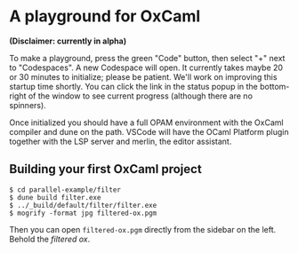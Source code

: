 # A playground for OxCaml

**(Disclaimer: currently in alpha)**

To make a playground, press the green "Code" button, then select "+" next to "Codespaces".  A new Codespace will open.  It currently takes maybe 20 or 30 minutes to initialize; please be patient.  We'll work on improving this startup time shortly.
You can click the link in the status popup in the bottom-right of the window to see current progress (although there are no spinners).

Once initialized you should have a full OPAM environment with the OxCaml compiler and dune on the path.  VSCode will have the OCaml Platform plugin together with the LSP server and merlin, the editor assistant.

## Building your first OxCaml project

```shell
$ cd parallel-example/filter
$ dune build filter.exe
$ ../_build/default/filter/filter.exe
$ mogrify -format jpg filtered-ox.pgm
```

Then you can open `filtered-ox.pgm` directly from the sidebar on the left.  Behold the *filtered ox*.

